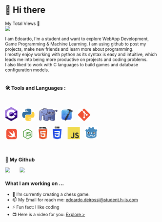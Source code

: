 # 👋 Hi there

My Total Views 👀
<br><img src="https://profile-counter.glitch.me/EdoardoCoding1/count.svg">

I am Edoardo, I'm a student and want to explore WebApp Development, Game Programming & Machine Learning. I am using github to post my projects, make new friends and learn more about programming.
<br>I mostly enjoy working with python as its syntax is easy and intuitive, which leads me into being more productive on projects and coding problems.
<br>I also liked to work with C languages to build games and database configuration models. 
<br><br>

### 🛠️ Tools and Languages :
<br>
<html>


<img src="CS.png" width="40px">&nbsp;&nbsp;&nbsp;
<img src="PYTHON.png" width="40px">&nbsp;&nbsp;&nbsp;
<img src="PHP.png" width="60px">&nbsp;&nbsp;
<img src="XCODE.png" width="40px">&nbsp;&nbsp;&nbsp;
<img src="GIT.png" width="40px">&nbsp;&nbsp;

&nbsp;<img src="SWIFT.png" width="35px">&nbsp;&nbsp;&nbsp;&nbsp;
<img src="NODEJS.png" width="30px">&nbsp;&nbsp;&nbsp;
<img src="HTML5.png" width="40px">&nbsp;&nbsp;&nbsp;<img src="CSS3.png" width="29px">&nbsp;&nbsp;&nbsp;&nbsp;
<img src="JS.png" width="40px">&nbsp;&nbsp;&nbsp;
<img src="GODOT.png" width="43px">&nbsp;&nbsp;

</html>

<br>

### 🐙 My Github

<img src="http://github-readme-streak-stats.herokuapp.com?user=EdoardoCoding1&theme=github-dark">&nbsp;&nbsp;&nbsp;&nbsp;&nbsp;&nbsp;&nbsp;&nbsp;<img src="https://github-readme-stats.vercel.app/api/top-langs/?username=EdoardoCoding1&layout=compact&theme=vision-friendly-dark">

### What I am working on ...

- 🔭 I’m currently creating a chess game.
- 📫 My Email for reach me: edoardo.deirossi@student.h-is.com
- ⚡ Fun fact: I like coding
- 📺 Here is a video for you: <a href="https://www.youtube.com/watch?v=4Jui6Prje6o">Explore ></a>
